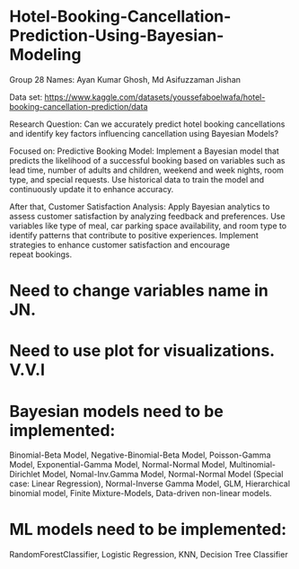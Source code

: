 # Hotel-Booking-Cancellation-Prediction-Using-Bayesian-Modeling
Group 28
Names: Ayan Kumar Ghosh, Md Asifuzzaman Jishan

Data set: https://www.kaggle.com/datasets/youssefaboelwafa/hotel-booking-cancellation-prediction/data

Research Question: Can we accurately predict hotel booking cancellations and identify key factors influencing cancellation using Bayesian Models?

Focused on: Predictive Booking Model:
Implement a Bayesian model that predicts the likelihood of a successful booking based on variables such as lead time, number of adults and children, 
weekend and week nights, room type, and special requests. Use historical data to train the model and continuously update it to enhance accuracy.     


After that, Customer Satisfaction Analysis:
Apply Bayesian analytics to assess customer satisfaction by analyzing feedback and preferences. Use variables like type of meal, car parking space 
availability, and room type to identify patterns that contribute to positive experiences. Implement strategies to enhance customer satisfaction and encourage repeat bookings.


# Need to change variables name in JN.
# Need to use plot for visualizations. V.V.I

# Bayesian models need to be implemented: 
Binomial-Beta Model, Negative-Binomial-Beta Model, Poisson-Gamma Model, Exponential-Gamma Model, Normal-Normal Model, Multinomial-Dirichlet Model, Nomal-Inv.Gamma Model, Normal-Normal Model (Special case: Linear
Regression), Normal-Inverse Gamma Model, GLM, Hierarchical binomial model, Finite Mixture-Models, Data-driven non-linear models. 

# ML models need to be implemented: 
RandomForestClassifier, Logistic Regression, KNN, Decision Tree Classifier
